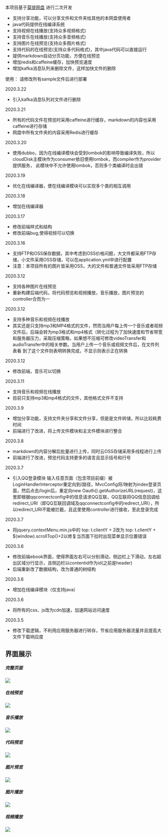 
本项目基于[莫提网盘](https://github.com/373675032/moti-cloud) 进行二次开发
- 支持分享功能，可以分享文件和文件夹给其他的本网盘使用者
- java代码提供在线编译系统
- 支持视频在线播放(支持众多视频格式)
- 支持音乐在线播放(支持众多音频格式)
- 支持图片在线预览(支持众多图片格式)
- 支持代码的在线预览(支持众多代码格式)，其中java代码可以直接运行
- 提供markdown自动分页功能，方便在线预览
- 增加redis和caffeine缓存，加快预览速度
- 增加kafka消息队列来删除文件，这样加快文件的删除

使用：
请修改所有sample文件后进行部署

2020.3.22
- 引入kafka消息队列对文件进行删除

2020.3.21
- 所有的代码文件在预览时采用caffeine进行缓存，markdown的内容也采用caffeine进行存储
- 网盘中所有文件夹的内容采用Redis进行缓存

2020.3.20
- 使用dubbo，因为在线编译模块会受到lombok的影响导致编译失败，所以cloudDisk主模块作为consumer依旧使用lombok，而compiler作为provider提供服务，
此模块中不允许使用lombok，否则多个类编译时会出错

2020.3.19 
- 优化在线编译器，使在线编译模块可以实现多个类的相互调用

2020.3.18
- 增加在线编译器

2020.3.17
- 修改前端样式和结构
- 修改前端bug,使得视频可以切换

2020.3.16
- 支持FTP和OSS保存数据，其中考虑到OSS价格问题，大文件都采用FTP存储，小文件采用OSS存储，可以在application.yml中进行配置
- 注意：本项目所有的图片皆采用OSS，大的文件和普通文件皆采用FTP存储

2020.3.12
- 支持各种图片在线预览
- 重新构建后端代码，将代码预览和视频播放，音乐播放，图片预览的controller合而为一

2020.3.12
- 支持多种音乐和视频在线播放
- 其实还是只支持mp3和MP4格式的文件，然而当用户每上传一个音乐或者视频文件后，后端会转为mp3格式和mp4格式（转化过程为了加快速度和节省带宽
和服务器压力，采取压缩策略，如果想不压缩可修改videoTransfer和audioTransfer中的相关参数。当用户上传一个音乐或视频文件后，在文件列表看
到了这个文件则表明转换完成，不显示则表示正在转换

2020.3.12
- 修改前端，音乐可以切换

2020.3.11
- 支持音乐和视频在线播放
- 目前只支持mp3和mp4格式的文件，其他格式文件不支持

2020.3.9
- 增加分享功能，支持文件夹分享和文件分享，但是是文件转储，所以比较耗费时间
- 前端进行了改进，将上传文件模块和主文件模块进行整合


2020.3.8
- markdown的内容分解后批量进行上传，同时云OSS存储采用多线程进行上传
- 前端进行了改进，预览代码支持更多的语言且显示括号和行号

2020.3.7
- 引入QQ登录模块   输入任意页面（包含项目前缀）被LoginHandlerInterceptor重定向到/路径，MvcConfig将/映射为index登录页面，然后点击/login后，重定向new Oauth().getAuthorizeURL(request)，这里即根据qqconnectconfig中的信息请求QQ互联，QQ互联将QQ信息回调给redirect_URI（即QQ互联回调域及qqconnectconfig中的redirect_URI），所以redirect_URI不能被拦截，且这里使用controller进行接收，至此登录完成

2020.3.7
- 将jquery.contextMenu.min.js中的 top: t.clientY + 2改为 top: t.clientY + $(window).scrollTop()+2以修复当页面下拉时出现菜单显示位置错误

2020.3.6
- 修改前端ebook界面，使得界面左右可以分别滑动，侧边栏上下滑动，左右超出区域分行显示，且侧边栏以contentid作为id(之前是header)
- 后端重新改了数据结构，改为普通的树结构

2020.3.6
- 增加在线编译模块（仅支持java）

2020.3.6
- 将所有的css、js改为cdn加速，加速网站访问速度

2020.3.5
- 修改下载逻辑，不利用应用服务器进行转存，节省应用服务器流量并且提高大文件下载响应度







## 界面展示

##### 完整页面

![](https://github.com/Gepeng18/CloudDisk/blob/master/imgs/总界面.png)



##### 在线预览

![](https://github.com/Gepeng18/CloudDisk/blob/master/imgs/音乐播放1.png)

##### 音乐播放

![](https://github.com/Gepeng18/CloudDisk/blob/master/imgs/音乐播放2.png)

##### 代码预览

![](https://github.com/Gepeng18/CloudDisk/blob/master/imgs/代码展示.png)

##### 图片预览

![](https://github.com/Gepeng18/CloudDisk/blob/master/imgs/图片预览.png)

##### 图片播放

![](https://github.com/Gepeng18/CloudDisk/blob/master/imgs/图片浏览.png)

##### 视频播放

![](https://github.com/Gepeng18/CloudDisk/blob/master/imgs/视频播放.png)